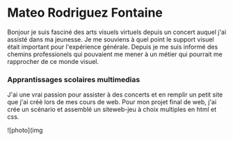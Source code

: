 # Mateo Rodriguez Fontaine
Bonjour je suis fasciné des arts visuels virtuels depuis un concert auquel j'ai assisté dans ma jeunesse. Je me souviens à quel point le support visuel était important pour l'expérience générale. Depuis je me suis informé des chemins professionels qui pouvaient me mener à un métier qui pourrait me rapprocher de ce monde visuel.

### Apprantissages scolaires multimedias
J'ai une vrai passion pour assister à des concerts et en remplir un petit site que j'ai créé lors de mes cours  de web.
Pour mon projet final de web, j'ai crée un scénario et assemblé un siteweb-jeu à choix multiples en html et css.

![photo](img


